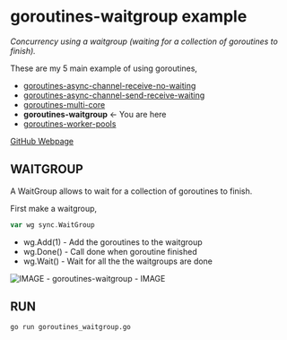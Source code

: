 # goroutines-waitgroup example

_Concurrency using a waitgroup (waiting for a collection of goroutines to finish)._

These are my 5 main example of using goroutines,

* [goroutines-async-channel-receive-no-waiting](https://github.com/JeffDeCola/my-go-examples/tree/master/goroutines/goroutines-async-channel-receive-no-waiting)
* [goroutines-async-channel-send-receive-waiting](https://github.com/JeffDeCola/my-go-examples/tree/master/goroutines/goroutines-async-channel-send-receive-waiting)
* [goroutines-multi-core](https://github.com/JeffDeCola/my-go-examples/tree/master/goroutines/goroutines-multi-core)
* **goroutines-waitgroup** <- You are here
* [goroutines-worker-pools](https://github.com/JeffDeCola/my-go-examples/tree/master/goroutines/goroutines-worker-pools)

[GitHub Webpage](https://jeffdecola.github.io/my-go-examples/)

## WAITGROUP

A WaitGroup allows to wait for a collection of goroutines to finish.

First make a waitgroup,

```go
var wg sync.WaitGroup
```

* wg.Add(1) - Add the goroutines to the waitgroup
* wg.Done() - Call done when goroutine finished
* wg.Wait() - Wait for all the the waitgroups are done

![IMAGE - goroutines-waitgroup - IMAGE](../../docs/pics/goroutines/goroutines-waitgroup.jpg)

## RUN

```bash
go run goroutines_waitgroup.go
```
